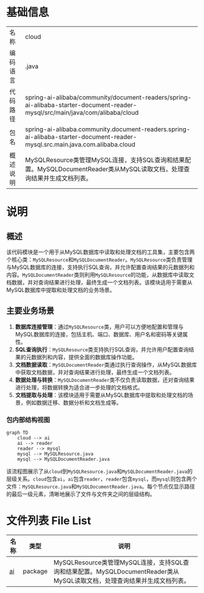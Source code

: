 # 基础信息

|      |      |
|------|------|
| 名称 | cloud |
| 编码语言 | .java |
| 代码路径 | spring-ai-alibaba/community/document-readers/spring-ai-alibaba-starter-document-reader-mysql/src/main/java/com/alibaba/cloud |
| 包名 | spring-ai-alibaba.community.document-readers.spring-ai-alibaba-starter-document-reader-mysql.src.main.java.com.alibaba.cloud |
| 概述说明 | MySQLResource类管理MySQL连接，支持SQL查询和结果配置。MySQLDocumentReader类从MySQL读取文档，处理查询结果并生成文档列表。 |

# 说明

## 概述
该代码模块是一个用于从MySQL数据库中读取和处理文档的工具集，主要包含两个核心类：`MySQLResource`和`MySQLDocumentReader`。`MySQLResource`类负责管理与MySQL数据库的连接，支持执行SQL查询，并允许配置查询结果的元数据列和内容。`MySQLDocumentReader`类则利用`MySQLResource`的功能，从数据库中读取文档数据，并对查询结果进行处理，最终生成一个文档列表。该模块适用于需要从MySQL数据库中提取和处理文档的业务场景。

## 主要业务场景
1. **数据库连接管理**：通过`MySQLResource`类，用户可以方便地配置和管理与MySQL数据库的连接，包括主机、端口、数据库、用户名和密码等关键属性。
2. **SQL查询执行**：`MySQLResource`类支持执行SQL查询，并允许用户配置查询结果的元数据列和内容，提供全面的数据库操作功能。
3. **文档数据读取**：`MySQLDocumentReader`类通过执行查询操作，从MySQL数据库中获取文档数据，并对查询结果进行处理，最终生成一个文档列表。
4. **数据处理与转换**：`MySQLDocumentReader`类不仅负责读取数据，还对查询结果进行处理，将数据转换为适合进一步处理的文档格式。
5. **文档提取与处理**：该模块适用于需要从MySQL数据库中提取和处理文档的场景，例如数据迁移、数据分析和文档生成等。


### 包内部结构视图

```mermaid
graph TD
    cloud --> ai
    ai --> reader
    reader --> mysql
    mysql --> MySQLResource.java
    mysql --> MySQLDocumentReader.java
```

该流程图展示了从`cloud`到`MySQLResource.java`和`MySQLDocumentReader.java`的层级关系。`cloud`包含`ai`，`ai`包含`reader`，`reader`包含`mysql`，而`mysql`则包含两个文件：`MySQLResource.java`和`MySQLDocumentReader.java`。每个节点仅显示路径的最后一级元素，清晰地展示了文件与文件夹之间的层级结构。

# 文件列表 File List

| 名称   | 类型  | 说明 |
|-------|------|-------------|
| [ai](ai/_module.md) | package | MySQLResource类管理MySQL连接，支持SQL查询和结果配置。MySQLDocumentReader类从MySQL读取文档，处理查询结果并生成文档列表。 |


